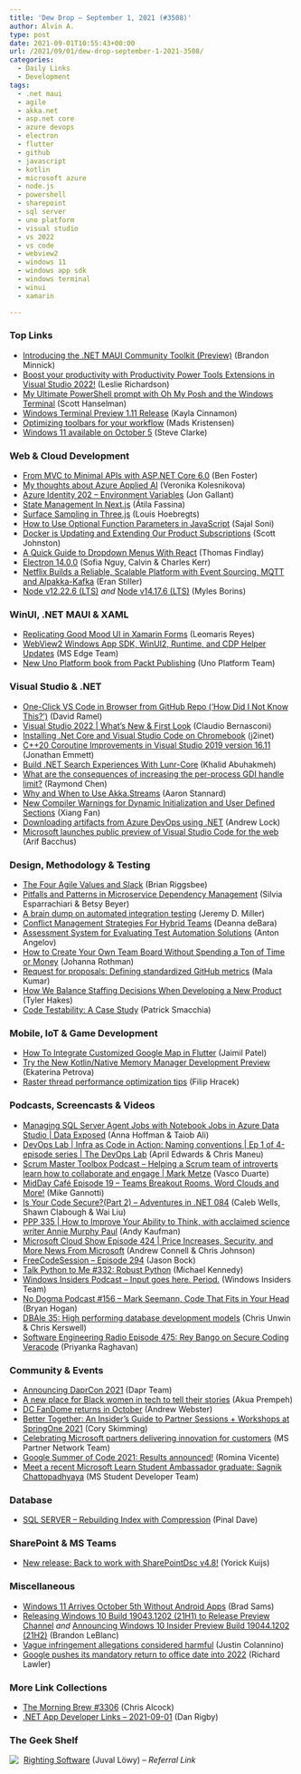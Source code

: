 ```yaml
---
title: 'Dew Drop – September 1, 2021 (#3508)'
author: Alvin A.
type: post
date: 2021-09-01T10:55:43+00:00
url: /2021/09/01/dew-drop-september-1-2021-3508/
categories:
  - Daily Links
  - Development
tags:
  - .net maui
  - agile
  - akka.net
  - asp.net core
  - azure devops
  - electron
  - flutter
  - github
  - javascript
  - kotlin
  - microsoft azure
  - node.js
  - powershell
  - sharepoint
  - sql server
  - uno platform
  - visual studio
  - vs 2022
  - vs code
  - webview2
  - windows 11
  - windows app sdk
  - windows terminal
  - winui
  - xamarin

---
```

### <a name="top"></a>Top Links

  * <a href="https://devblogs.microsoft.com/dotnet/introducing-the-net-maui-community-toolkit-preview/?WT.mc_id=DOP-MVP-4025064" target="_blank" rel="noopener">Introducing the .NET MAUI Community Toolkit (Preview)</a> (Brandon Minnick)
  * <a href="https://devblogs.microsoft.com/visualstudio/boost-your-productivity-with-productivity-power-tools-extensions-in-visual-studio-2022/?WT.mc_id=DOP-MVP-4025064" target="_blank" rel="noopener">Boost your productivity with Productivity Power Tools Extensions in Visual Studio 2022!</a> (Leslie Richardson)
  * <a href="http://feeds.hanselman.com/~/664597384/0/scotthanselman~My-Ultimate-PowerShell-prompt-with-Oh-My-Posh-and-the-Windows-Terminal" target="_blank" rel="noopener">My Ultimate PowerShell prompt with Oh My Posh and the Windows Terminal</a> (Scott Hanselman)
  * <a href="https://devblogs.microsoft.com/commandline/windows-terminal-preview-1-11-release/?WT.mc_id=DOP-MVP-4025064" target="_blank" rel="noopener">Windows Terminal Preview 1.11 Release</a> (Kayla Cinnamon)
  * <a href="https://devblogs.microsoft.com/visualstudio/optimizing-toolbars-for-your-workflow/?WT.mc_id=DOP-MVP-4025064" target="_blank" rel="noopener">Optimizing toolbars for your workflow</a> (Mads Kristensen)
  * <a href="https://blogs.windows.com/windowsexperience/2021/08/31/windows-11-available-on-october-5/?WT.mc_id=WD-MVP-4025064" target="_blank" rel="noopener">Windows 11 available on October 5</a> (Steve Clarke)



### <a name="web"></a>Web & Cloud Development

  * <a href="https://benfoster.io/blog/mvc-to-minimal-apis-aspnet-6/" target="_blank" rel="noopener">From MVC to Minimal APIs with ASP.NET Core 6.0</a> (Ben Foster)
  * <a href="https://veronika.dev/2021/08/29/my-thoughts-about-azure-applied-ai/index.html" target="_blank" rel="noopener">My thoughts about Azure Applied AI</a> (Veronika Kolesnikova)
  * <a href="http://feedproxy.google.com/~r/jongallant/~3/5-HlX12GpfE/" target="_blank" rel="noopener">Azure Identity 202 &#8211; Environment Variables</a> (Jon Gallant)
  * <a href="https://smashingmagazine.com/2021/08/state-management-nextjs/" target="_blank" rel="noopener">State Management In Next.js</a> (Átila Fassina)
  * <a href="http://feedproxy.google.com/~r/tympanus/~3/RzLlK4GP9Xg/" target="_blank" rel="noopener">Surface Sampling in Three.js</a> (Louis Hoebregts)
  * <a href="https://code.tutsplus.com/tutorials/how-to-use-optional-function-parameters-in-javascript--cms-37376" target="_blank" rel="noopener">How to Use Optional Function Parameters in JavaScript</a> (Sajal Soni)
  * <a href="https://www.docker.com/blog/updating-product-subscriptions/" target="_blank" rel="noopener">Docker is Updating and Extending Our Product Subscriptions</a> (Scott Johnston)
  * <a href="https://www.telerik.com/blogs/quick-guide-dropdown-menus-react" target="_blank" rel="noopener">A Quick Guide to Dropdown Menus With React</a> (Thomas Findlay)
  * <a href="https://electronjs.org/blog/electron-14-0" target="_blank" rel="noopener">Electron 14.0.0</a> (Sofia Nguy, Calvin & Charles Kerr)
  * <a href="https://www.infoq.com/news/2021/08/netflix-device-management/?utm_campaign=infoq_content&utm_source=infoq&utm_medium=feed&utm_term=global" target="_blank" rel="noopener">Netflix Builds a Reliable, Scalable Platform with Event Sourcing, MQTT and Alpakka-Kafka</a> (Eran Stiller)
  * <a href="https://nodejs.org/en/blog/release/v12.22.6" target="_blank" rel="noopener">Node v12.22.6 (LTS)</a> _and_ <a href="https://nodejs.org/en/blog/release/v14.17.6" target="_blank" rel="noopener">Node v14.17.6 (LTS)</a> (Myles Borins)



### <a name="silverlight"></a>WinUI, .NET MAUI & XAML

  * <a href="https://askxammy.com/replicating-good-mood-ui-in-xamarin-forms/" target="_blank" rel="noopener">Replicating Good Mood UI in Xamarin Forms</a> (Leomaris Reyes)
  * <a href="https://blogs.windows.com/msedgedev/2021/08/31/webview2-windows-app-sdk-winui2-runtime-cdp-helper/?WT.mc_id=WD-MVP-4025064" target="_blank" rel="noopener">WebView2 Windows App SDK, WinUI2, Runtime, and CDP Helper Updates</a> (MS Edge Team)
  * <a href="https://platform.uno/blog/new-uno-platform-book-from-packt-publishing/" target="_blank" rel="noopener">New Uno Platform book from Packt Publishing</a> (Uno Platform Team)



### <a name="dotnet"></a>Visual Studio & .NET

  * <a href="https://visualstudiomagazine.com/articles/2021/08/31/github-vs-code.aspx" target="_blank" rel="noopener">One-Click VS Code in Browser from GitHub Repo (&#8216;How Did I Not Know This?&#8217;)</a> (David Ramel)
  * <a href="https://www.claudiobernasconi.ch/2021/08/31/visual-studio-2022-whats-new-first-look/" target="_blank" rel="noopener">Visual Studio 2022 | What’s New & First Look</a> (Claudio Bernasconi)
  * <a href="https://blog.j2i.net/2021/08/31/installing-net-core-and-visual-studio-code-on-chromebook/" target="_blank" rel="noopener">Installing .Net Core and Visual Studio Code on Chromebook</a> (j2inet)
  * <a href="https://devblogs.microsoft.com/cppblog/cpp20-coroutine-improvements-in-visual-studio-2019-version-16-11/?WT.mc_id=DOP-MVP-4025064" target="_blank" rel="noopener">C++20 Coroutine Improvements in Visual Studio 2019 version 16.11</a> (Jonathan Emmett)
  * <a href="https://khalidabuhakmeh.com/build-dotnet-search-experiences-with-lunr-core" target="_blank" rel="noopener">Build .NET Search Experiences With Lunr-Core</a> (Khalid Abuhakmeh)
  * <a href="https://devblogs.microsoft.com/oldnewthing/20210831-00/?p=105624" target="_blank" rel="noopener">What are the consequences of increasing the per-process GDI handle limit?</a> (Raymond Chen)
  * <a href="https://petabridge.com/blog/why-akkadotnet-streams/" target="_blank" rel="noopener">Why and When to Use Akka.Streams</a> (Aaron Stannard)
  * <a href="https://devblogs.microsoft.com/cppblog/new-compiler-warnings-for-dynamic-initialization/?WT.mc_id=DOP-MVP-4025064" target="_blank" rel="noopener">New Compiler Warnings for Dynamic Initialization and User Defined Sections</a> (Xiang Fan)
  * <a href="https://andrewlock.net/downloading-artifacts-from-azure-devops-using-dotnet/" target="_blank" rel="noopener">Downloading artifacts from Azure DevOps using .NET</a> (Andrew Lock)
  * <a href="https://www.onmsft.com/dev/microsoft-public-preview-visual-studio-code-web" target="_blank" rel="noopener">Microsoft launches public preview of Visual Studio Code for the web</a> (Arif Bacchus)



### <a name="design"></a>Design, Methodology & Testing

  * <a href="https://slack.engineering/the-four-agile-values-and-slack/?utm_source=rss&utm_medium=rss&utm_campaign=the-four-agile-values-and-slack" target="_blank" rel="noopener">The Four Agile Values and Slack</a> (Brian Riggsbee)
  * <a href="https://www.infoq.com/articles/pitfalls-patterns-microservice-dependency-management/" target="_blank" rel="noopener">Pitfalls and Patterns in Microservice Dependency Management</a> (Silvia Esparrachiari & Betsy Beyer)
  * <a href="https://jeremydmiller.com/2021/08/31/a-brain-dump-on-automated-integration-testing/" target="_blank" rel="noopener">A brain dump on automated integration testing</a> (Jeremy D. Miller)
  * <a href="https://blog.trello.com/conflict-management-strategies-for-hybrid-teams" target="_blank" rel="noopener">Conflict Management Strategies For Hybrid Teams</a> (Deanna deBara)
  * <a href="https://www.automatetheplanet.com/assessment-system-test-automation-solution/?utm_source=rss&utm_medium=rss&utm_campaign=assessment-system-test-automation-solution" target="_blank" rel="noopener">Assessment System for Evaluating Test Automation Solutions</a> (Anton Angelov)
  * <a href="http://feedproxy.google.com/~r/ManagingProductDevelopment/~3/aTGk-WFJU-o/" target="_blank" rel="noopener">How to Create Your Own Team Board Without Spending a Ton of Time or Money</a> (Johanna Rothman)
  * <a href="https://github.blog/2021-08-31-request-for-proposals-defining-standardized-github-metrics/" target="_blank" rel="noopener">Request for proposals: Defining standardized GitHub metrics</a> (Mala Kumar)
  * <a href="https://www.7pace.com/blog/how-we-balance-staffing-decisions" target="_blank" rel="noopener">How We Balance Staffing Decisions When Developing a New Product</a> (Tyler Hakes)
  * <a href="https://blog.ndepend.com/code-testability-a-case-study/" target="_blank" rel="noopener">Code Testability: A Case Study</a> (Patrick Smacchia)



### <a name="mobile"></a>Mobile, IoT & Game Development

  * <a href="https://medium.com/flutter-community/how-to-integrate-customized-google-map-in-flutter-50ec8c69eba1?source=rss----86fb29d7cc6a---4" target="_blank" rel="noopener">How To Integrate Customized Google Map in Flutter</a> (Jaimil Patel)
  * <a href="https://blog.jetbrains.com/kotlin/2021/08/try-the-new-kotlin-native-memory-manager-development-preview/" target="_blank" rel="noopener">Try the New Kotlin/Native Memory Manager Development Preview</a> (Ekaterina Petrova)
  * <a href="https://medium.com/flutter/raster-thread-performance-optimization-tips-e949b9dbcf06?source=rss----4da7dfd21a33---4" target="_blank" rel="noopener">Raster thread performance optimization tips</a> (Filip Hracek)



### <a name="podcasts"></a>Podcasts, Screencasts & Videos

  * <a href="https://channel9.msdn.com/Shows/Data-Exposed/Managing-SQL-Server-Agent-Jobs-with-Notebook-Jobs-in-Azure-Data-Studio?WT.mc_id=DOP-MVP-4025064" target="_blank" rel="noopener">Managing SQL Server Agent Jobs with Notebook Jobs in Azure Data Studio | Data Exposed</a> (Anna Hoffman & Taiob Ali)
  * <a href="https://channel9.msdn.com/Shows/DevOps-Lab/DevOps-Lab--Infra-as-Code-in-Action-Naming-conventions--Ep-1-of-4-episode-series?WT.mc_id=DOP-MVP-4025064" target="_blank" rel="noopener">DevOps Lab | Infra as Code in Action: Naming conventions | Ep 1 of 4-episode series | The DevOps Lab</a> (April Edwards & Chris Maneu)
  * <a href="https://scrummastertoolbox.libsyn.com/helping-a-scrum-team-of-introverts-learn-how-to-collaborate-and-engage-mark-metze" target="_blank" rel="noopener">Scrum Master Toolbox Podcast &#8211; Helping a Scrum team of introverts learn how to collaborate and engage | Mark Metze</a> (Vasco Duarte)
  * <a href="https://techcommunity.microsoft.com/t5/healthcare-and-life-sciences/midday-caf%C3%A9-episode-19-teams-breakout-rooms-word-clouds-and-more/ba-p/2703903?WT.mc_id=DOP-MVP-4025064" target="_blank" rel="noopener">MidDay Café Episode 19 – Teams Breakout Rooms, Word Clouds and More!</a> (Mike Gannotti)
  * <a href="https://devchat.tv/adventures-in-dotnet/is-your-code-securepart-2-net-084/" target="_blank" rel="noopener">Is Your Code Secure?(Part 2) – Adventures in .NET 084</a> (Caleb Wells, Shawn Clabough & Wai Liu)
  * <a href="https://peopleandprojectspodcast.libsyn.com/ppp-335-how-to-improve-your-ability-to-think-with-acclaimed-science-writer-annie-murphy-paul" target="_blank" rel="noopener">PPP 335 | How to Improve Your Ability to Think, with acclaimed science writer Annie Murphy Paul</a> (Andy Kaufman)
  * <a href="http://feeds.microsoftcloudshow.com/~r/microsoftcloudshowepisodes/~3/SclbSptiDho/" target="_blank" rel="noopener">Microsoft Cloud Show Episode 424 | Price Increases, Security, and More News From Microsoft</a> (Andrew Connell & Chris Johnson)
  * <a href="http://www.youtube.com/watch?v=tEXsvDUvtuI" target="_blank" rel="noopener">FreeCodeSession &#8211; Episode 294</a> (Jason Bock)
  * <a href="https://talkpython.fm/episodes/show/332/robust-python" target="_blank" rel="noopener">Talk Python to Me #332: Robust Python</a> (Michael Kennedy)
  * <a href="http://windowsinsider.mpsn.libsynpro.com/input-goes-here-period" target="_blank" rel="noopener">Windows Insiders Podcast &#8211; Input goes here. Period.</a> (Windows Insiders Team)
  * <a href="http://feedproxy.google.com/~r/NoDogmaPodcast/~3/o_LeGxeng1k/" target="_blank" rel="noopener">No Dogma Podcast #156 &#8211; Mark Seemann, Code That Fits in Your Head</a> (Bryan Hogan)
  * <a href="https://redgate.libsyn.com/dbale-35-high-performing-database-development-models" target="_blank" rel="noopener">DBAle 35: High performing database development models</a> (Chris Unwin & Chris Kerswell)
  * <a href="https://www.se-radio.net/2021/08/episode-475-rey-bango-on-secure-coding-veracode/" target="_blank" rel="noopener">Software Engineering Radio Episode 475: Rey Bango on Secure Coding Veracode</a> (Priyanka Raghavan)



### <a name="events"></a>Community & Events

  * <a href="https://blog.dapr.io/posts/2021/08/31/announcing-daprcon-2021/" target="_blank" rel="noopener">Announcing DaprCon 2021</a> (Dapr Team)
  * <a href="http://feedproxy.google.com/~r/blogspot/MKuf/~3/EAq0yfYLdWo/" target="_blank" rel="noopener">A new place for Black women in tech to tell their stories</a> (Akua Prempeh)
  * <a href="https://www.theverge.com/2021/8/31/22650092/dc-fandome-2021-date-batman-gotham-knights-sandman-fortnite" target="_blank" rel="noopener">DC FanDome returns in October</a> (Andrew Webster)
  * <a href="https://tanzu.vmware.com/content/home-page/partner-sessions-workshops-springone-2021" target="_blank" rel="noopener">Better Together: An Insider’s Guide to Partner Sessions + Workshops at SpringOne 2021</a> (Cory Skimming)
  * <a href="https://blogs.partner.microsoft.com/mpn/celebrating-microsoft-partners-delivering-innovation-for-customers/" target="_blank" rel="noopener">Celebrating Microsoft partners delivering innovation for customers</a> (MS Partner Network Team)
  * <a href="http://feedproxy.google.com/~r/GoogleOpenSourceBlog/~3/vJkPyinFWTM/google-summer-of-code-2021-results-announced.html" target="_blank" rel="noopener">Google Summer of Code 2021: Results announced!</a> (Romina Vicente)
  * <a href="https://techcommunity.microsoft.com/t5/student-developer-blog/meet-a-recent-microsoft-learn-student-ambassador-graduate-sagnik/ba-p/2680749?WT.mc_id=DOP-MVP-4025064" target="_blank" rel="noopener">Meet a recent Microsoft Learn Student Ambassador graduate: Sagnik Chattopadhyaya</a> (MS Student Developer Team)



### <a name="sql"></a>Database

  * <a href="https://blog.sqlauthority.com/2021/09/01/sql-server-rebuilding-index-with-compression/?utm_source=rss&utm_medium=rss&utm_campaign=sql-server-rebuilding-index-with-compression" target="_blank" rel="noopener">SQL SERVER – Rebuilding Index with Compression</a> (Pinal Dave)



### <a name="sp"></a>SharePoint & MS Teams

  * <a href="https://techcommunity.microsoft.com/t5/sharepointdsc/new-release-back-to-work-with-sharepointdsc-v4-8/ba-p/2706086?WT.mc_id=DOP-MVP-4025064" target="_blank" rel="noopener">New release: Back to work with SharePointDsc v4.8!</a> (Yorick Kuijs)



### <a name="misc"></a>Miscellaneous

  * <a href="https://petri.com/windows-11-arrives-october-5th-without-android-apps" target="_blank" rel="noopener">Windows 11 Arrives October 5th Without Android Apps</a> (Brad Sams)
  * <a href="https://blogs.windows.com/windows-insider/2021/08/31/releasing-windows-10-build-19043-1202-21h1-to-release-preview-channel/?WT.mc_id=WD-MVP-4025064" target="_blank" rel="noopener">Releasing Windows 10 Build 19043.1202 (21H1) to Release Preview Channel</a> _and_ <a href="https://blogs.windows.com/windows-insider/2021/08/31/announcing-windows-10-insider-preview-build-19044-1202-21h2/?WT.mc_id=WD-MVP-4025064" target="_blank" rel="noopener">Announcing Windows 10 Insider Preview Build 19044.1202 (21H2)</a> (Brandon LeBlanc)
  * <a href="https://github.blog/2021-08-31-vague-infringement-allegations-considered-harmful/" target="_blank" rel="noopener">Vague infringement allegations considered harmful</a> (Justin Colannino)
  * <a href="https://www.theverge.com/2021/8/31/22650639/google-mandatory-return-january-2022-remote-work" target="_blank" rel="noopener">Google pushes its mandatory return to office date into 2022</a> (Richard Lawler)



### <a name="links"></a>More Link Collections

  * <a href="http://feedproxy.google.com/~r/ReflectivePerspective/~3/HkNxcqWJwzM/" target="_blank" rel="noopener">The Morning Brew #3306</a> (Chris Alcock)
  * <a href="https://links.danrigby.com/2021/09/app-developer-links-2021-09-01/" target="_blank" rel="noopener">.NET App Developer Links &#8211; 2021-09-01</a> (Dan Rigby)



### <a name="shelf"></a>The Geek Shelf

<a href="https://www.amazon.com/dp/0136524036/?tag=amavin-20" target="_blank" rel="noopener"><img decoding="async" align="left" style="margin: 0px 5px 0px 0px; border: 0px currentcolor; border-image: none; float: left; display: inline; background-image: none;" src="https://m.media-amazon.com/images/I/41bByZ8IbBL._SS135_.jpg" border="0" /></a>&nbsp;<a href="https://www.amazon.com/dp/0136524036/?tag=amavin-20" target="_blank" rel="noopener">Righting Software</a> (Juval Löwy) _&#8211; Referral Link_